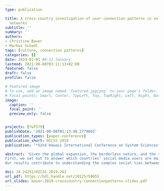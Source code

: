 ```yaml
---
type: publication

title: A cross-country investigation of user connection patterns in online social
  networks
subtitle: ''
summary: ''
authors:
- Christine Bauer
- Markus Schedl
tags: [culture, connection patterns]
categories: []
date: 2019-01-01 #8-11 January
lastmod: 2021-08-08T03:11:13+02:00
featured: false
draft: false
profile: false

# Featured image
# To use, add an image named `featured.jpg/png` to your page's folder.
# Focal points: Smart, Center, TopLeft, Top, TopRight, Left, Right, BottomLeft, Bottom, BottomRight.
image:
  caption: ''
  focal_point: ''
  preview_only: false


projects: [fwf579]
publishDate: '2021-08-08T01:13:48.277960Z'
publication_types: [paper-conference]
publication_short: HICSS 2019
publication: '*52nd Hawaii International Conference on System Sciences*'

abstract: 'Given the global expansion, the borderless nature, and the social impact of social media, this paper provides an examination of users’ connection patterns in online social networks, more specifically the users’ cross-country connection patterns. We study three highly different social media platforms, Facebook, Last.fm, and 500px, and approach two main research questions:
First, we set out to answer which countries’ social media users are mainly connected with users within their own country; and which countries are characterized by a wide spectrum of cross-country (transnational) user connections. In doing so, we also identify the “attractor” countries, being characterized by alluring a large portion of users from other countries to connect to users in the respective attractor country. Second, we compare the results between the three social media platforms under investigation and analyze and discuss differences in the cross-country connection patterns. Third, we investigate whether countries’ attractor values are correlated with cultural features (according to Hofstede).
Our results contribute to understanding the complex social ties between people and how they are reflected in connection behavior on social media.'

doi: 10.24251/HICSS.2019.263
url_pdf: https://hdl.handle.net/10125/59655
url_slides: bauer-2019-crosscountry-connectionpatterns-slides.pdf
---
```

